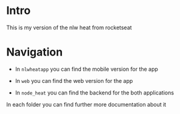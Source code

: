 # Intro

This is my version of the nlw heat from rocketseat

# Navigation

- In `nlwheatapp` you can find the mobile version for the app

- In `web` you can find the web version for the app

- In `node_heat` you can find the backend for the both applications

In each folder you can find further more documentation about it